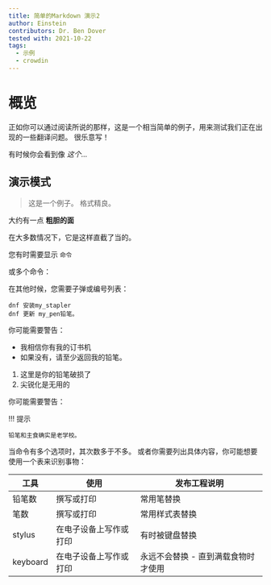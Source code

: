 ```yaml
---
title: 简单的Markdown 演示2
author: Einstein
contributors: Dr. Ben Dover
tested with: 2021-10-22
tags:
  - 示例
  - crowdin
---
```


# 概览

正如你可以通过阅读所说的那样，这是一个相当简单的例子，用来测试我们正在出现的一些翻译问题。 很乐意写！

有时候你会看到像 _这个_...

## 演示模式

> 这是一个例子。 格式精良。

大约有一点 **粗胆的面**

在大多数情况下，它是这样直截了当的。

您有时需要显示 `命令`

或多个命令：

在其他时候，您需要子弹或编号列表：

```
dnf 安装my_stapler
dnf 更新 my_pen铅笔。
```

你可能需要警告：

- 我相信你有我的订书机
- 如果没有，请至少返回我的铅笔。

1. 这里是你的铅笔破损了
2. 尖锐化是无用的

你可能需要警告：

!!! 提示

    铅笔和主食确实是老学校。

当命令有多个选项时，其次数多于不多。 或者你需要列出具体内容，你可能想要使用一个表来识别事物：

| 工具       | 使用          | 发布工程说明              |
| -------- | ----------- | ------------------- |
| 铅笔数      | 撰写或打印       | 常用笔替换               |
| 笔数       | 撰写或打印       | 常用样式表替换             |
| stylus   | 在电子设备上写作或打印 | 有时被键盘替换             |
| keyboard | 在电子设备上写作或打印 | 永远不会替换 - 直到满载食物时才使用 |
